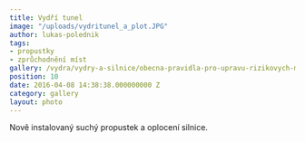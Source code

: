```yaml
---
title: Vydří tunel
image: "/uploads/vydritunel_a_plot.JPG"
author: lukas-polednik
tags:
- propustky
- zprůchodnění míst
gallery: /vydra/vydry-a-silnice/obecna-pravidla-pro-upravu-rizikovych-mist
position: 10
date: 2016-04-08 14:38:38.000000000 Z
category: gallery
layout: photo
---
```

Nově instalovaný suchý propustek a oplocení silnice.
